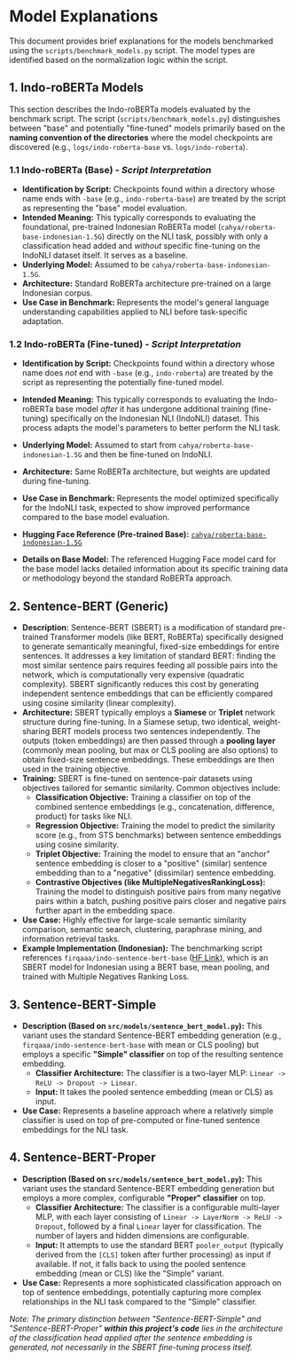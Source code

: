 # Model Explanations

This document provides brief explanations for the models benchmarked using the `scripts/benchmark_models.py` script. The model types are identified based on the normalization logic within the script.

## 1. Indo-roBERTa Models

This section describes the Indo-roBERTa models evaluated by the benchmark script. The script (`scripts/benchmark_models.py`) distinguishes between "base" and potentially "fine-tuned" models primarily based on the **naming convention of the directories** where the model checkpoints are discovered (e.g., `logs/indo-roberta-base` vs. `logs/indo-roberta`).

### 1.1 Indo-roBERTa (Base) - *Script Interpretation*

*   **Identification by Script:** Checkpoints found within a directory whose name ends with `-base` (e.g., `indo-roberta-base`) are treated by the script as representing the "base" model evaluation.
*   **Intended Meaning:** This typically corresponds to evaluating the foundational, pre-trained Indonesian RoBERTa model (`cahya/roberta-base-indonesian-1.5G`) directly on the NLI task, possibly with only a classification head added and *without* specific fine-tuning on the IndoNLI dataset itself. It serves as a baseline.
*   **Underlying Model:** Assumed to be `cahya/roberta-base-indonesian-1.5G`.
*   **Architecture:** Standard RoBERTa architecture pre-trained on a large Indonesian corpus.
*   **Use Case in Benchmark:** Represents the model's general language understanding capabilities applied to NLI before task-specific adaptation.

### 1.2 Indo-roBERTa (Fine-tuned) - *Script Interpretation*

*   **Identification by Script:** Checkpoints found within a directory whose name does *not* end with `-base` (e.g., `indo-roberta`) are treated by the script as representing the potentially fine-tuned model.
*   **Intended Meaning:** This typically corresponds to evaluating the Indo-roBERTa base model *after* it has undergone additional training (fine-tuning) specifically on the Indonesian NLI (IndoNLI) dataset. This process adapts the model's parameters to better perform the NLI task.
*   **Underlying Model:** Assumed to start from `cahya/roberta-base-indonesian-1.5G` and then be fine-tuned on IndoNLI.
*   **Architecture:** Same RoBERTa architecture, but weights are updated during fine-tuning.
*   **Use Case in Benchmark:** Represents the model optimized specifically for the IndoNLI task, expected to show improved performance compared to the base model evaluation.

*   **Hugging Face Reference (Pre-trained Base):** [`cahya/roberta-base-indonesian-1.5G`](https://huggingface.co/cahya/roberta-base-indonesian-1.5G)
*   **Details on Base Model:** The referenced Hugging Face model card for the base model lacks detailed information about its specific training data or methodology beyond the standard RoBERTa approach.

## 2. Sentence-BERT (Generic)

*   **Description:** Sentence-BERT (SBERT) is a modification of standard pre-trained Transformer models (like BERT, RoBERTa) specifically designed to generate semantically meaningful, fixed-size embeddings for entire sentences. It addresses a key limitation of standard BERT: finding the most similar sentence pairs requires feeding all possible pairs into the network, which is computationally very expensive (quadratic complexity). SBERT significantly reduces this cost by generating independent sentence embeddings that can be efficiently compared using cosine similarity (linear complexity).
*   **Architecture:** SBERT typically employs a **Siamese** or **Triplet** network structure during fine-tuning. In a Siamese setup, two identical, weight-sharing BERT models process two sentences independently. The outputs (token embeddings) are then passed through a **pooling layer** (commonly mean pooling, but max or CLS pooling are also options) to obtain fixed-size sentence embeddings. These embeddings are then used in the training objective.
*   **Training:** SBERT is fine-tuned on sentence-pair datasets using objectives tailored for semantic similarity. Common objectives include:
    *   **Classification Objective:** Training a classifier on top of the combined sentence embeddings (e.g., concatenation, difference, product) for tasks like NLI.
    *   **Regression Objective:** Training the model to predict the similarity score (e.g., from STS benchmarks) between sentence embeddings using cosine similarity.
    *   **Triplet Objective:** Training the model to ensure that an "anchor" sentence embedding is closer to a "positive" (similar) sentence embedding than to a "negative" (dissimilar) sentence embedding.
    *   **Contrastive Objectives (like MultipleNegativesRankingLoss):** Training the model to distinguish positive pairs from many negative pairs within a batch, pushing positive pairs closer and negative pairs further apart in the embedding space.
*   **Use Case:** Highly effective for large-scale semantic similarity comparison, semantic search, clustering, paraphrase mining, and information retrieval tasks.
*   **Example Implementation (Indonesian):** The benchmarking script references `firqaaa/indo-sentence-bert-base` ([HF Link](https://huggingface.co/firqaaa/indo-sentence-bert-base)), which is an SBERT model for Indonesian using a BERT base, mean pooling, and trained with Multiple Negatives Ranking Loss.

## 3. Sentence-BERT-Simple

*   **Description (Based on `src/models/sentence_bert_model.py`):** This variant uses the standard Sentence-BERT embedding generation (e.g., `firqaaa/indo-sentence-bert-base` with mean or CLS pooling) but employs a specific **"Simple" classifier** on top of the resulting sentence embedding.
    *   **Classifier Architecture:** The classifier is a two-layer MLP: `Linear -> ReLU -> Dropout -> Linear`.
    *   **Input:** It takes the pooled sentence embedding (mean or CLS) as input.
*   **Use Case:** Represents a baseline approach where a relatively simple classifier is used on top of pre-computed or fine-tuned sentence embeddings for the NLI task.

## 4. Sentence-BERT-Proper

*   **Description (Based on `src/models/sentence_bert_model.py`):** This variant uses the standard Sentence-BERT embedding generation but employs a more complex, configurable **"Proper" classifier** on top.
    *   **Classifier Architecture:** The classifier is a configurable multi-layer MLP, with each layer consisting of `Linear -> LayerNorm -> ReLU -> Dropout`, followed by a final `Linear` layer for classification. The number of layers and hidden dimensions are configurable.
    *   **Input:** It attempts to use the standard BERT `pooler_output` (typically derived from the `[CLS]` token after further processing) as input if available. If not, it falls back to using the pooled sentence embedding (mean or CLS) like the "Simple" variant.
*   **Use Case:** Represents a more sophisticated classification approach on top of sentence embeddings, potentially capturing more complex relationships in the NLI task compared to the "Simple" classifier.

*Note: The primary distinction between "Sentence-BERT-Simple" and "Sentence-BERT-Proper" **within this project's code** lies in the architecture of the classification head applied *after* the sentence embedding is generated, not necessarily in the SBERT fine-tuning process itself.*